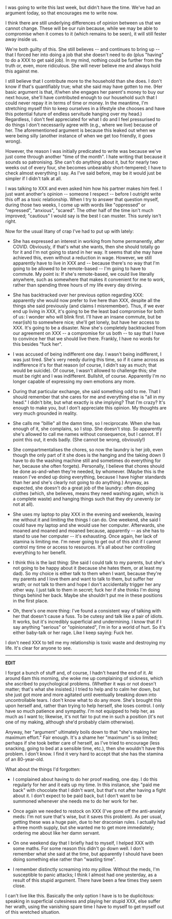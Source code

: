 I was going to write this last week, but didn't have the time. We've had
an argument today, so that encourages me to write now.

I think there are still underlying differences of opinion between us
that we cannot change. These will be our ruin because, while we may be
able to compromise when it comes to it (which remains to be seen), it
will still fester away inside us.

We're both guilty of this. She still believes -- and continues to bring
up -- that I forced her into doing a job that she doesn't need to do
(plus "having" to do a XXX to get said job). In my mind, nothing could
be further from the truth or, even, more ridiculous. She will never
believe me and always hold this against me.

I still believe that I contribute more to the household than she does. I
don't know if that's quantifiably true; what she said may have gotten to
me. (Her basic argument is that, if/when she engages her parent's money
to buy our next house, she'll have contributed enough to our household
such that I could never repay it in terms of time or money. In the
meantime, I'm stretching myself thin to keep ourselves in a lifestyle
she chooses and have this potential future of endless servitude hanging
over my head.) Regardless, I don't feel appreciated for what I do and I
feel pressurised to do things I don't necessarily agree with (e.g.,
where we live) because of her. The aforementioned argument is because
this leaked out when we were being silly (another instance of when we
get too friendly, it goes wrong).

However, the reason I was initially predicated to write was because
we've just come through another "time of the month". I hate writing that
because it sounds so patronising. She can't do anything about it, but
for nearly two weeks out of every four, she becomes unbearably
short-tempered; I have to check almost everything I say. As I've said
before, may be it would just be simpler if I didn't talk at all.

I was talking to XXX and even asked him how his partner makes him feel.
I just want another's opinion -- someone I respect -- before I outright
write this off as a toxic relationship. When I try to answer that
question myself, during those two weeks, I come up with words like
"oppressed" or "repressed", "anxious", "scared". The other half of the
time isn't much improved; "cautious" I would say is the best I can
muster. This surely isn't right.

Now for the usual litany of crap I've had to put up with lately:

* She has expressed an interest in working from home permanently, after
  COVID. Obviously, if that's what she wants, then she should totally go
  for it and I'm not going to stand in her way. It seems that she may
  have achieved this, even without a reduction in wage. However, we
  still apparently have to live in XXX and -- because there's no way
  that I'm going to be allowed to be remote-based -- I'm going to have
  to commute. My point is: If she's remote-based, we could live
  literally anywhere, such as somewhere that makes it convenient for me
  to work, rather than spending three hours of my life every day
  driving.

* She has backtracked over her previous option regarding XXX: apparently
  she would now prefer to live here than XXX, despite all the things she
  said previously (and claims I misremember). Thus, if we ever end up
  living in XXX, it's going to be the least bad compromise for both of
  us: I wonder who will blink first. I'll have an insane commute, but be
  near(ish) to somewhere nice; she'll get lonely, but have her access to
  XXX. It's going to be a disaster. Now she's completely backtracked
  from our agreement on XXX -- a compromise for us both -- to say that I
  have to convince her that we should live there. Frankly, I have no
  words for this besides "fuck her".

* I was accused of being indifferent one day. I wasn't being
  indifferent, I was just tired. She's very needy during this time, so
  if it came across as indifference it's for that reason (of course, I
  didn't say as much; that would be suicide). Of course, I wasn't
  allowed to challenge this; she must be right and I was indifferent.
  Bullshit, of course. Apparently I'm no longer capable of expressing my
  own emotions any more.

* During that particular exchange, she said something odd to me. That I
  should remember that she cares for me and everything else is "all in
  my head." I didn't bite, but what exactly is she implying? That I'm
  crazy? It's enough to make you, but I don't appreciate this opinion.
  My thoughts are very much grounded in reality.

* She calls me "billie" all the damn time, so I reciprocate. When she
  has enough of it, she complains, so I stop. She doesn't stop. So
  apparently she's allowed to call me names without consequence, but I
  cannot. If I point this out, it ends badly. (She cannot be wrong,
  obviously!)

* She compartmentalises the chores, so now the laundry is her job, even
  though the only part of it she does is the hanging and the taking down
  (I have to do the washing machine still and sometimes do everything
  for her, because she often forgets). Personally, I believe that chores
  should be done as-and-when they're needed, by whomever. (Maybe this is
  the reason I've ended up doing everything, because I have higher
  standards than her and she's clearly not going to do anything.)
  Anyway, as expected, she doesn't do a great job of the laundry: often
  dropping clothes (which, she believes, means they need washing again,
  which is a complete waste) and hanging things such that they dry
  unevenly (or not at all).

* She uses my laptop to play XXX in the evening and weekends, leaving me
  without it and limiting the things I can do. One weekend, she said I
  could have my laptop and she would use her computer. Afterwards, she
  moaned and moaned and moaned because, apparently -- as she has to
  stand to use her computer -- it's exhausting. Once again, her lack of
  stamina is limiting me. I'm never going to get out of this shit if I
  cannot control my time or access to resources. It's all about her
  controlling everything to her benefit.

* I think this is the last thing: She said I could talk to my parents,
  but she's not going to be happy about it (because she hates them, or
  at least my dad). So my choice is either talk to them when I want,
  because they're my parents and I love them and want to talk to them,
  but suffer her wrath; or not talk to them and hope I don't
  accidentally trigger her any other way. I just talk to them in secret;
  fuck her if she thinks I'm doing things behind her back. Maybe she
  shouldn't put me in these positions in the first place.

* Oh, there's one more thing: I've found a consistent way of talking
  with her that doesn't cause a fuss. To be cutesy and talk like a pair
  of idiots. It works, but it's incredibly superficial and undermining.
  I know that if I say anything "serious" or "opinionated", I'm in for a
  world of hurt. So it's either baby-talk or her rage. Like I keep
  saying: Fuck her.

I don't need XXX to tell me my relationship is toxic waste and
destroying my life. It's clear for anyone to see.

---

**EDIT**

I forgot a bunch of stuff and, of course, I hadn't heard the end of it.
At around 6am this morning, she woke me up complaining of sickness,
which she ascribed to psychological problems. (Whether it was or not
doesn't matter; that's what she insisted.) I tried to help and to calm
her down, but she just got more and more agitated until eventually
breaking down into uncontrollable tears. I don't know what to do any
more. She's brought this upon herself and, rather than trying to help
herself, she loses control. I only have so much patience and sympathy.
I'm not equipped to help her, as much as I want to; likewise, it's not
fair to put me in such a position (it's not one of my making, although
she'd probably claim otherwise).

Anyway, her "argument" ultimately boils down to that "she's making her
maximum effort." Fair enough. It's a shame her "maximum" is so limited;
perhaps if she took better care of herself, as I've tried to encourage
(less snacking, going to bed at a sensible time, etc.), then she
wouldn't have this problem. I don't know. I find it very hard to accept
that she has the stamina of an 80-year-old.

What about the things I'd forgotten:

* I complained about having to do her proof reading, one day. I do this
  regularly for her and it eats up my time. In this instance, she "paid
  me back" with chocolate that I didn't want, but that's not after
  having a fight about it. I don't expect to be paid back, but I don't
  want to be summoned whenever she needs me to do her work for her.

* Once again we needed to restock on XXX (I've gone off the anti-anxiety
  meds: I'm not sure that's wise, but it saves this problem). As per
  usual, getting these was a huge pain, due to her draconian rules. I
  actually had a three month supply, but she wanted me to get more
  immediately; ordering me about like her damn servant.

* On one weekend day that I briefly had to myself, I helped XXX with
  some maths. For some reason this didn't go down well. I don't remember
  what she said at the time, but apparently I should have been doing
  something else rather than "wasting time".

* I remember distinctly screaming into my pillow. Without the meds, I'm
  susceptible to panic attacks; I think I almost had one yesterday, as a
  result of this stupid argument. There have been a few times they seem
  close.

I can't live like this. Basically the only option I have is to be
duplicitous: speaking in superficial cutesiness and playing her stupid
XXX, else suffer her wrath, using the vanishing spare time I have to
myself to get myself out of this wretched situation.
